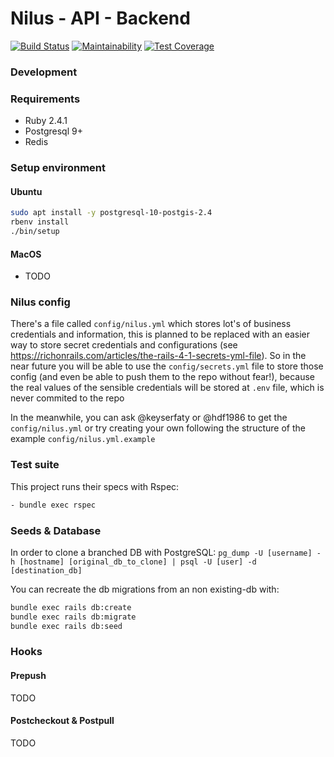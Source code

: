 # Nilus - API - Backend
[![Build Status](https://img.shields.io/codeship/fe7da910-3d14-0136-59ad-1ed0266f5d63/master.svg)](https://app.codeship.com/projects/290661)
[![Maintainability](https://api.codeclimate.com/v1/badges/d4885e6adb6c7d2127d1/maintainability)](https://codeclimate.com/repos/5af4aa870297440293002282/maintainability)
[![Test Coverage](https://api.codeclimate.com/v1/badges/d4885e6adb6c7d2127d1/test_coverage)](https://codeclimate.com/repos/5af4aa870297440293002282/test_coverage)

### Development


### Requirements
- Ruby 2.4.1
- Postgresql 9+
- Redis

### Setup environment

#### Ubuntu

```bash
sudo apt install -y postgresql-10-postgis-2.4
rbenv install
./bin/setup
```

#### MacOS

- TODO

### Nilus config
There's a file called `config/nilus.yml` which stores lot's of business credentials and information, this is planned to be replaced with an easier way to store secret credentials and configurations (see https://richonrails.com/articles/the-rails-4-1-secrets-yml-file). So in the near future you will be able to use the `config/secrets.yml` file to store those config (and even be able to push them to the repo without fear!), because the real values of the sensible credentials will be stored at `.env` file, which is never commited to the repo

In the meanwhile, you can ask @keyserfaty or @hdf1986 to get the `config/nilus.yml` or try creating your own following the structure of the example `config/nilus.yml.example`

### Test suite
This project runs their specs with Rspec:

```bash
- bundle exec rspec
```

### Seeds & Database

In order to clone a branched DB with PostgreSQL:
`pg_dump -U [username] -h [hostname] [original_db_to_clone] | psql -U [user] -d [destination_db]`

You can recreate the db migrations from an non existing-db with:

```bash
bundle exec rails db:create
bundle exec rails db:migrate
bundle exec rails db:seed
```

### Hooks

#### Prepush
TODO

#### Postcheckout & Postpull
TODO